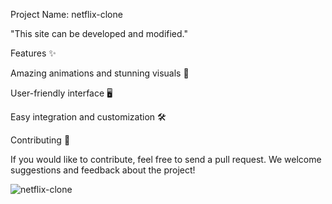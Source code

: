 Project Name: netflix-clone 

"This site can be developed and modified."

Features ✨

Amazing animations and stunning visuals 🎨

User-friendly interface 🖥️

Easy integration and customization 🛠️

Contributing 🤝

If you would like to contribute, feel free to send a pull request. We welcome suggestions and feedback about the project!


![netflix-clone](https://github.com/user-attachments/assets/264699cc-5511-4782-9e39-922275ef2f4e)


